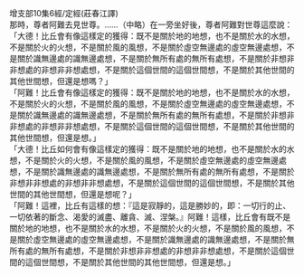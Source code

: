 增支部10集6經/定經(莊春江譯)  
那時，尊者阿難去見世尊。……（中略）在一旁坐好後，尊者阿難對世尊這麼說：  
「大德！比丘會有像這樣定的獲得：既不是關於地的地想，也不是關於水的水想，不是關於火的火想，不是關於風的風想，不是關於虛空無邊處的虛空無邊處想，不是關於識無邊處的識無邊處想，不是關於無所有處的無所有處想，不是關於非想非非想處的非想非非想處想，不是關於這個世間的這個世間想，不是關於其他世間的其他世間想，但還是想嗎？」  
「阿難！比丘會有像這樣定的獲得：既不是關於地的地想，也不是關於水的水想，不是關於火的火想，不是關於風的風想，不是關於虛空無邊處的虛空無邊處想，不是關於識無邊處的識無邊處想，不是關於無所有處的無所有處想，不是關於非想非非想處的非想非非想處想，不是關於這個世間的這個世間想，不是關於其他世間的其他世間想，但還是想。」  
「大德！比丘如何會有像這樣定的獲得：既不是關於地的地想，也不是關於水的水想，不是關於火的火想，不是關於風的風想，不是關於虛空無邊處的虛空無邊處想，不是關於識無邊處的識無邊處想，不是關於無所有處的無所有處想，不是關於非想非非想處的非想非非想處想，不是關於這個世間的這個世間想，不是關於其他世間的其他世間想，但還是想呢？」  
「阿難！這裡，比丘有這樣的想：『這是寂靜的，這是勝妙的，即：一切行的止、一切依著的斷念、渴愛的滅盡、離貪、滅、涅槃。』阿難！這樣，比丘會有既不是關於地的地想，也不是關於水的水想，不是關於火的火想，不是關於風的風想，不是關於虛空無邊處的虛空無邊處想，不是關於識無邊處的識無邊處想，不是關於無所有處的無所有處想，不是關於非想非非想處的非想非非想處想，不是關於這個世間的這個世間想，不是關於其他世間的其他世間想，但還是想。」  
  
  
